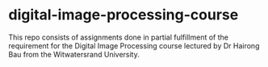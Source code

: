 # digital-image-processing-course
This repo consists of assignments done in partial fulfillment of the requirement for the Digital Image Processing course lectured by Dr Hairong Bau from the Witwatersrand University.
